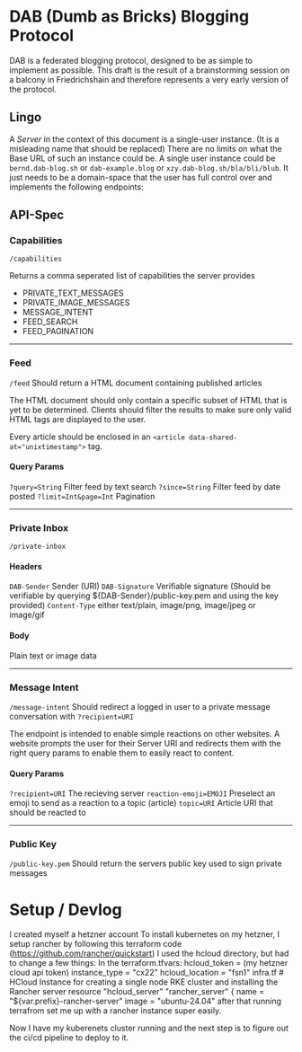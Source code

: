 # DAB (Dumb as Bricks) Blogging Protocol

DAB is a federated blogging protocol, designed to be as simple to implement as possible. This draft is the result of a brainstorming session on a balcony in Friedrichshain and therefore represents a very early version of the protocol.

## Lingo
A *Server* in the context of this document is a single-user instance. (It is a misleading name that should be replaced) There are no limits on what the Base URL of such an instance could be. A single user instance could be `bernd.dab-blog.sh` or `dab-example.blog` or `xzy.dab-blog.sh/bla/bli/blub`. It just needs to be a domain-space that the user has full control over and implements the following endpoints:

## API-Spec

### Capabilities

`/capabilities`

Returns a comma seperated list of capabilities the server provides
- PRIVATE_TEXT_MESSAGES
- PRIVATE_IMAGE_MESSAGES
- MESSAGE_INTENT
- FEED_SEARCH
- FEED_PAGINATION

---
### Feed

`/feed`
Should return a HTML document containing published articles

The HTML document should only contain a specific subset of HTML that is yet to be determined. Clients should filter the results to make sure only valid HTML tags are displayed to the user. 

Every article should be enclosed in an `<article data-shared-at="unixtimestamp">` tag. 

#### Query Params
`?query=String` Filter feed by text search
`?since=String` Filter feed by date posted
`?limit=Int&page=Int` Pagination

---
### Private Inbox


`/private-inbox`
#### Headers
`DAB-Sender` Sender (URI)
`DAB-Signature` Verifiable signature (Should be verifiable by querying ${DAB-Sender}/public-key.pem and using the key provided)
`Content-Type` either text/plain, image/png, image/jpeg or image/gif

#### Body
Plain text or image data

---
### Message Intent

`/message-intent`
Should redirect a logged in user to a private message conversation with `?recipient=URI`

The endpoint is intended to enable simple reactions on other websites. A website prompts the user for their Server URI and redirects them with the right query params to enable them to easily react to content.

#### Query Params
`?recipient=URI` The recieving server
`reaction-emoji=EMOJI` Preselect an emoji to send as a reaction to a topic (article)
`topic=URI` Article URI that should be reacted to

---

### Public Key

`/public-key.pem`
Should return the servers public key used to sign private messages

# Setup / Devlog
I created myself a hetzner account
To install kubernetes on my hetzner, I setup rancher by following this terraform code (https://github.com/rancher/quickstart)
I used the hcloud directory, but had to change a few things:
    In the terraform.tfvars:
        hcloud_token = (my hetzner cloud api token)
        instance_type = "cx22"
        hcloud_location = "fsn1"
    infra.tf
        # HCloud Instance for creating a single node RKE cluster and installing the Rancher server
        resource "hcloud_server" "rancher_server" {
        name        = "${var.prefix}-rancher-server"
        image       = "ubuntu-24.04"
after that running terrafrom set me up with a rancher instance super easily.

Now I have my kuberenets cluster running and the next step is to figure out the ci/cd pipeline to deploy to it.



